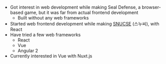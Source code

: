 * Got interest in web development while making Seal Defense, a browser-based
game, but it was far from actual frontend development
  - Built without any web frameworks
* Started web frontend development while making [SNUCSE] \(스누씨\), with React
* Have tried a few web frameworks
  - React
  - Vue
  - Angular 2
* Currently interested in Vue with Nuxt.js

[SNUCSE]: https://www.snucse.org/
